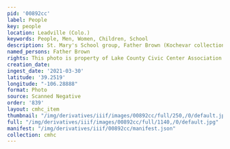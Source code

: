 ```yaml
---
pid: '00892cc'
label: People
key: people
location: Leadville (Colo.)
keywords: People, Men, Women, Children, School
description: St. Mary's School group, Father Brown (Kochevar collection)
named_persons: Father Brown
rights: This photo is property of Lake County Civic Center Association.
creation_date: 
ingest_date: '2021-03-30'
latitude: '39.2519'
longitude: "-106.28888"
format: Photo
source: Scanned Negative
order: '839'
layout: cmhc_item
thumbnail: "/img/derivatives/iiif/images/00892cc/full/250,/0/default.jpg"
full: "/img/derivatives/iiif/images/00892cc/full/1140,/0/default.jpg"
manifest: "/img/derivatives/iiif/00892cc/manifest.json"
collection: cmhc
---
```

